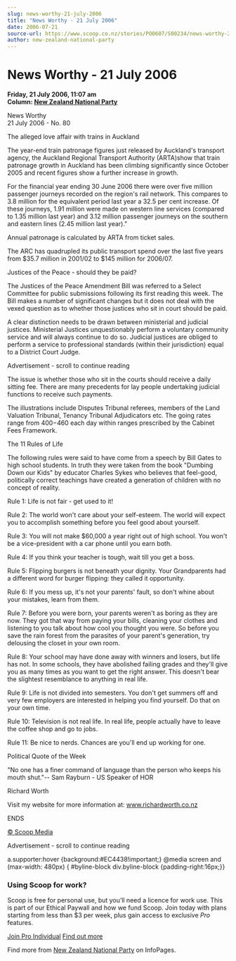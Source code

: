```yaml
---
slug: news-worthy-21-july-2006
title: "News Worthy - 21 July 2006"
date: 2006-07-21
source-url: https://www.scoop.co.nz/stories/PO0607/S00234/news-worthy-21-july-2006.htm
author: new-zealand-national-party
---
```

News Worthy - 21 July 2006
==========================

**Friday, 21 July 2006, 11:07 am**  
**Column: [New Zealand National Party](https://info.scoop.co.nz/New_Zealand_National_Party)**

News Worthy  
21 July 2006 - No. 80

The alleged love affair with trains in Auckland

The year-end train patronage figures just released by Auckland's transport agency, the Auckland Regional Transport Authority (ARTA)show that train patronage growth in Auckland has been climbing significantly since October 2005 and recent figures show a further increase in growth.

For the financial year ending 30 June 2006 there were over five million passenger journeys recorded on the region's rail network. This compares to 3.8 million for the equivalent period last year a 32.5 per cent increase. Of these journeys, 1.91 million were made on western line services (compared to 1.35 million last year) and 3.12 million passenger journeys on the southern and eastern lines (2.45 million last year)."

Annual patronage is calculated by ARTA from ticket sales.

The ARC has quadrupled its public transport spend over the last five years from $35.7 million in 2001/02 to $145 million for 2006/07.

  
Justices of the Peace - should they be paid?

The Justices of the Peace Amendment Bill was referred to a Select Committee for public submissions following its first reading this week. The Bill makes a number of significant changes but it does not deal with the vexed question as to whether those justices who sit in court should be paid.

A clear distinction needs to be drawn between ministerial and judicial justices. Ministerial Justices unquestionably perform a voluntary community service and will always continue to do so. Judicial justices are obliged to perform a service to professional standards (within their jurisdiction) equal to a District Court Judge.

Advertisement - scroll to continue reading





The issue is whether those who sit in the courts should receive a daily sitting fee. There are many precedents for lay people undertaking judicial functions to receive such payments.

The illustrations include Disputes Tribunal referees, members of the Land Valuation Tribunal, Tenancy Tribunal Adjudicators etc. The going rates range from $400-$460 each day within ranges prescribed by the Cabinet Fees Framework.

  
The 11 Rules of Life

The following rules were said to have come from a speech by Bill Gates to high school students. In truth they were taken from the book "Dumbing Down our Kids" by educator Charles Sykes who believes that feel-good, politically correct teachings have created a generation of children with no concept of reality.

Rule 1: Life is not fair - get used to it!

Rule 2: The world won't care about your self-esteem. The world will expect you to accomplish something before you feel good about yourself.

Rule 3: You will not make $60,000 a year right out of high school. You won't be a vice-president with a car phone until you earn both.

Rule 4: If you think your teacher is tough, wait till you get a boss.

Rule 5: Flipping burgers is not beneath your dignity. Your Grandparents had a different word for burger flipping: they called it opportunity.

Rule 6: If you mess up, it's not your parents' fault, so don't whine about your mistakes, learn from them.

Rule 7: Before you were born, your parents weren't as boring as they are now. They got that way from paying your bills, cleaning your clothes and listening to you talk about how cool you thought you were. So before you save the rain forest from the parasites of your parent's generation, try delousing the closet in your own room.

Rule 8: Your school may have done away with winners and losers, but life has not. In some schools, they have abolished failing grades and they'll give you as many times as you want to get the right answer. This doesn't bear the slightest resemblance to anything in real life.

Rule 9: Life is not divided into semesters. You don't get summers off and very few employers are interested in helping you find yourself. Do that on your own time.

Rule 10: Television is not real life. In real life, people actually have to leave the coffee shop and go to jobs.

Rule 11: Be nice to nerds. Chances are you'll end up working for one.

  
Political Quote of the Week

"No one has a finer command of language than the person who keeps his mouth shut."-- Sam Rayburn - US Speaker of HOR

  
Richard Worth

  
Visit my website for more information at: www.richardworth.co.nz

  
ENDS

[© Scoop Media](http://www.scoop.co.nz/about/terms.html)  

Advertisement - scroll to continue reading



a.supporter:hover {background:#EC4438!important;} @media screen and (max-width: 480px) { #byline-block div.byline-block {padding-right:16px;}}

### Using Scoop for work?

Scoop is free for personal use, but you’ll need a licence for work use. This is part of our Ethical Paywall and how we fund Scoop. Join today with plans starting from less than $3 per week, plus gain access to exclusive _Pro_ features.  
  
[Join Pro Individual](https://pro.scoop.co.nz/Individual/?from=ProIn24) [Find out more](https://pro.scoop.co.nz/using-scoop-for-work/?from=ProIn24)

Find more from [New Zealand National Party](https://info.scoop.co.nz/New_Zealand_National_Party) on InfoPages.